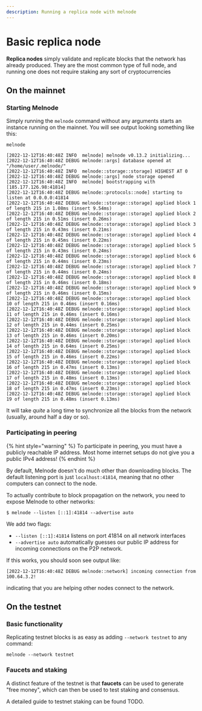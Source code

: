```yaml
---
description: Running a replica node with melnode
---
```


# Basic replica node

**Replica nodes** simply validate and replicate blocks that the network has already produced. They are the most common type of full node, and running one does not require staking any sort of cryptocurrencies

## On the mainnet

### Starting Melnode

Simply running the `melnode` command without any arguments starts an instance running on the mainnet. You will see output looking something like this:

```shell-session
melnode
```

```shell-session
[2022-12-12T16:40:48Z INFO  melnode] melnode v0.13.2 initializing...
[2022-12-12T16:40:48Z DEBUG melnode::args] database opened at "/home/user/.melnode/"
[2022-12-12T16:40:48Z INFO  melnode::storage::storage] HIGHEST AT 0
[2022-12-12T16:40:48Z DEBUG melnode::args] node storage opened
[2022-12-12T16:40:48Z INFO  melnode] bootstrapping with [185.177.126.98:41814]
[2022-12-12T16:40:48Z DEBUG melnode::protocols::node] starting to listen at 0.0.0.0:41814
[2022-12-12T16:40:48Z DEBUG melnode::storage::storage] applied block 1 of length 215 in 1.08ms (insert 9.54ms)
[2022-12-12T16:40:48Z DEBUG melnode::storage::storage] applied block 2 of length 215 in 0.51ms (insert 0.26ms)
[2022-12-12T16:40:48Z DEBUG melnode::storage::storage] applied block 3 of length 215 in 0.43ms (insert 0.21ms)
[2022-12-12T16:40:48Z DEBUG melnode::storage::storage] applied block 4 of length 215 in 0.45ms (insert 0.22ms)
[2022-12-12T16:40:48Z DEBUG melnode::storage::storage] applied block 5 of length 215 in 0.43ms (insert 0.24ms)
[2022-12-12T16:40:48Z DEBUG melnode::storage::storage] applied block 6 of length 215 in 0.44ms (insert 0.23ms)
[2022-12-12T16:40:48Z DEBUG melnode::storage::storage] applied block 7 of length 215 in 0.44ms (insert 0.24ms)
[2022-12-12T16:40:48Z DEBUG melnode::storage::storage] applied block 8 of length 215 in 0.46ms (insert 0.18ms)
[2022-12-12T16:40:48Z DEBUG melnode::storage::storage] applied block 9 of length 215 in 0.46ms (insert 0.15ms)
[2022-12-12T16:40:48Z DEBUG melnode::storage::storage] applied block 10 of length 215 in 0.46ms (insert 0.16ms)
[2022-12-12T16:40:48Z DEBUG melnode::storage::storage] applied block 11 of length 215 in 0.46ms (insert 0.16ms)
[2022-12-12T16:40:48Z DEBUG melnode::storage::storage] applied block 12 of length 215 in 0.44ms (insert 0.25ms)
[2022-12-12T16:40:48Z DEBUG melnode::storage::storage] applied block 13 of length 215 in 0.46ms (insert 0.20ms)
[2022-12-12T16:40:48Z DEBUG melnode::storage::storage] applied block 14 of length 215 in 0.64ms (insert 0.25ms)
[2022-12-12T16:40:48Z DEBUG melnode::storage::storage] applied block 15 of length 215 in 0.46ms (insert 0.22ms)
[2022-12-12T16:40:48Z DEBUG melnode::storage::storage] applied block 16 of length 215 in 0.47ms (insert 0.13ms)
[2022-12-12T16:40:48Z DEBUG melnode::storage::storage] applied block 17 of length 215 in 0.48ms (insert 0.13ms)
[2022-12-12T16:40:48Z DEBUG melnode::storage::storage] applied block 18 of length 215 in 0.47ms (insert 0.23ms)
[2022-12-12T16:40:48Z DEBUG melnode::storage::storage] applied block 19 of length 215 in 0.48ms (insert 0.13ms)
```

It will take _quite_ a long time to synchronize all the blocks from the network (usually, around half a day or so).&#x20;

### Participating in peering

{% hint style="warning" %}
To participate in peering, you must have a publicly reachable IP address. Most home internet setups do not give you a public IPv4 address!
{% endhint %}

By default, Melnode doesn't do much other than downloading blocks. The default listening port is just `localhost:41814`, meaning that no other computers can connect to the node.

To actually contribute to block propagation on the network, you need to expose Melnode to other networks:

```shell-session
$ melnode --listen [::1]:41814 --advertise auto
```

We add two flags:

- `--listen [::1]:41814` listens on port 41814 on all network interfaces
- `--advertise auto` automatically guesses our public IP address for incoming connections on the P2P network.

If this works, you should soon see output like:

```shell-session
[2022-12-12T16:40:48Z DEBUG melnode::network] incoming connection from 100.64.3.2!
```

indicating that you are helping other nodes connect to the network.

## On the testnet

### Basic functionality

Replicating testnet blocks is as easy as adding `--network testnet` to any command:

```shell-session
melnode --network testnet
```

### Faucets and staking

A distinct feature of the testnet is that **faucets** can be used to generate "free money", which can then be used to test staking and consensus.

A detailed guide to testnet staking can be found TODO.
